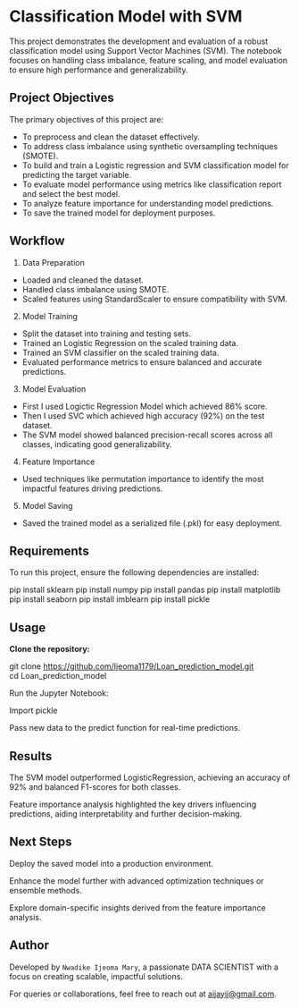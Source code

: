 # Classification Model with SVM
This project demonstrates the development and evaluation of a robust classification model using Support Vector Machines (SVM). The notebook focuses on handling class imbalance, feature scaling, and model evaluation to ensure high performance and generalizability.

## Project Objectives
The primary objectives of this project are:

- To preprocess and clean the dataset effectively.
- To address class imbalance using synthetic oversampling techniques (SMOTE).
- To build and train a Logistic regression and SVM classification model for predicting the target variable.
- To evaluate model performance using metrics like classification report and select the best model.
- To analyze feature importance for understanding model predictions.
- To save the trained model for deployment purposes.

## Workflow
1. Data Preparation
- Loaded and cleaned the dataset.
- Handled class imbalance using SMOTE.
- Scaled features using StandardScaler to ensure compatibility with SVM.
2. Model Training
- Split the dataset into training and testing sets.
- Trained an Logistic Regression on the scaled training data.
- Trained an SVM classifier on the scaled training data.
- Evaluated performance metrics to ensure balanced and accurate predictions.
3. Model Evaluation
- First I used Logictic Regression Model which achieved 86% score. 
- Then I used SVC which achieved high accuracy (92%) on the test dataset.
- The SVM model showed balanced precision-recall scores across all classes, indicating good generalizability.
4. Feature Importance
- Used techniques like permutation importance to identify the most impactful features driving predictions.
5. Model Saving
- Saved the trained model as a serialized file (.pkl) for easy deployment.

## Requirements
To run this project, ensure the following dependencies are installed:


pip install sklearn 
pip install numpy
pip install pandas
pip install matplotlib
pip install seaborn
pip install imblearn
pip install pickle

## Usage
**Clone the repository:**


git clone <https://github.com/Ijeoma1179/Loan_prediction_model.git>  
cd Loan_prediction_model 

Run the Jupyter Notebook:


Import pickle


Pass new data to the predict function for real-time predictions.

## Results
The SVM model outperformed LogisticRegression, achieving an accuracy of 92% and balanced F1-scores for both classes.

Feature importance analysis highlighted the key drivers influencing predictions, aiding interpretability and further decision-making.
## Next Steps
Deploy the saved model into a production environment.

Enhance the model further with advanced optimization techniques or ensemble methods.

Explore domain-specific insights derived from the feature importance analysis.

## Author
Developed by `Nwadike Ijeoma Mary`, a passionate DATA SCIENTIST with a focus on creating scalable, impactful solutions.

For queries or collaborations, feel free to reach out at <aijayij@gmail.com>.